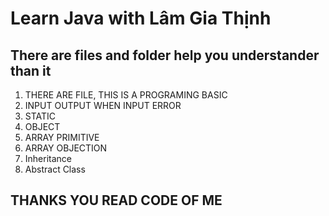 <h1>Learn Java with Lâm Gia Thịnh</h1>
<h2>There are files and folder help you understander than it</h2>
<ol>
  <li>THERE ARE FILE, THIS IS A PROGRAMING BASIC</li>
  <li>INPUT OUTPUT WHEN INPUT ERROR</li>
  <li>STATIC</li>
  <li>OBJECT</li>
  <li>ARRAY PRIMITIVE</li>
  <li>ARRAY OBJECTION</li>
  <li>Inheritance</li>
  <li>Abstract Class</li>
</ol>
<h2>THANKS YOU READ CODE OF ME</h2>
